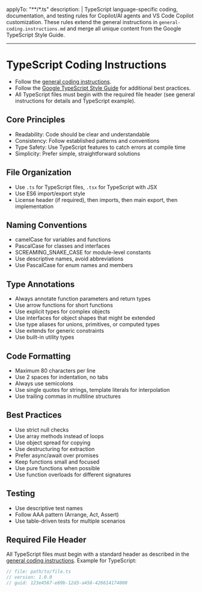 <!-- file: .github/instructions/typescript.instructions.md -->
<!-- version: 1.0.0 -->
<!-- guid: 8f4a3c5d-6e7b-5d9f-0a1b-2c3d4e5f6a7b -->

applyTo: "\*\*/\*.ts"
description: |
TypeScript language-specific coding, documentation, and testing rules for Copilot/AI agents and VS Code Copilot customization. These rules extend the general instructions in `general-coding.instructions.md` and merge all unique content from the Google TypeScript Style Guide.

---

# TypeScript Coding Instructions

- Follow the [general coding instructions](general-coding.instructions.md).
- Follow the [Google TypeScript Style Guide](https://google.github.io/styleguide/tsguide.html) for additional best practices.
- All TypeScript files must begin with the required file header (see general instructions for details and TypeScript example).

## Core Principles

- Readability: Code should be clear and understandable
- Consistency: Follow established patterns and conventions
- Type Safety: Use TypeScript features to catch errors at compile time
- Simplicity: Prefer simple, straightforward solutions

## File Organization

- Use `.ts` for TypeScript files, `.tsx` for TypeScript with JSX
- Use ES6 import/export style
- License header (if required), then imports, then main export, then implementation

## Naming Conventions

- camelCase for variables and functions
- PascalCase for classes and interfaces
- SCREAMING_SNAKE_CASE for module-level constants
- Use descriptive names, avoid abbreviations
- Use PascalCase for enum names and members

## Type Annotations

- Always annotate function parameters and return types
- Use arrow functions for short functions
- Use explicit types for complex objects
- Use interfaces for object shapes that might be extended
- Use type aliases for unions, primitives, or computed types
- Use extends for generic constraints
- Use built-in utility types

## Code Formatting

- Maximum 80 characters per line
- Use 2 spaces for indentation, no tabs
- Always use semicolons
- Use single quotes for strings, template literals for interpolation
- Use trailing commas in multiline structures

## Best Practices

- Use strict null checks
- Use array methods instead of loops
- Use object spread for copying
- Use destructuring for extraction
- Prefer async/await over promises
- Keep functions small and focused
- Use pure functions when possible
- Use function overloads for different signatures

## Testing

- Use descriptive test names
- Follow AAA pattern (Arrange, Act, Assert)
- Use table-driven tests for multiple scenarios

## Required File Header

All TypeScript files must begin with a standard header as described in the [general coding instructions](general-coding.instructions.md). Example for TypeScript:

```typescript
// file: path/to/file.ts
// version: 1.0.0
// guid: 123e4567-e89b-12d3-a456-426614174000
```
